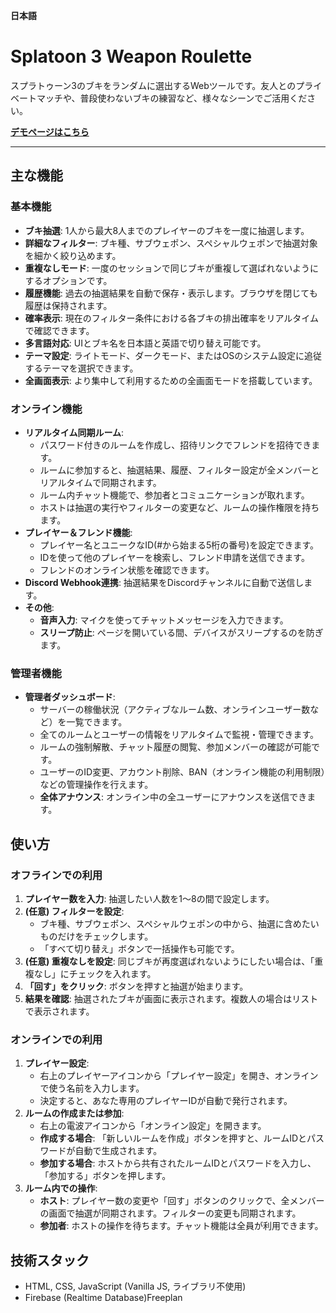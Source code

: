 **日本語**

# Splatoon 3 Weapon Roulette

スプラトゥーン3のブキをランダムに選出するWebツールです。友人とのプライベートマッチや、普段使わないブキの練習など、様々なシーンでご活用ください。

**[デモページはこちら](https://yasaitachi.github.io/Splatoon3-WeaponRoulette/)**

---

## 主な機能

### 基本機能
- **ブキ抽選**: 1人から最大8人までのプレイヤーのブキを一度に抽選します。
- **詳細なフィルター**: ブキ種、サブウェポン、スペシャルウェポンで抽選対象を細かく絞り込めます。
- **重複なしモード**: 一度のセッションで同じブキが重複して選ばれないようにするオプションです。
- **履歴機能**: 過去の抽選結果を自動で保存・表示します。ブラウザを閉じても履歴は保持されます。
- **確率表示**: 現在のフィルター条件における各ブキの排出確率をリアルタイムで確認できます。
- **多言語対応**: UIとブキ名を日本語と英語で切り替え可能です。
- **テーマ設定**: ライトモード、ダークモード、またはOSのシステム設定に追従するテーマを選択できます。
- **全画面表示**: より集中して利用するための全画面モードを搭載しています。

### オンライン機能
- **リアルタイム同期ルーム**:
  - パスワード付きのルームを作成し、招待リンクでフレンドを招待できます。
  - ルームに参加すると、抽選結果、履歴、フィルター設定が全メンバーとリアルタイムで同期されます。
  - ルーム内チャット機能で、参加者とコミュニケーションが取れます。
  - ホストは抽選の実行やフィルターの変更など、ルームの操作権限を持ちます。
- **プレイヤー＆フレンド機能**:
  - プレイヤー名とユニークなID(#から始まる5桁の番号)を設定できます。
  - IDを使って他のプレイヤーを検索し、フレンド申請を送信できます。
  - フレンドのオンライン状態を確認できます。
- **Discord Webhook連携**: 抽選結果をDiscordチャンネルに自動で送信します。
- **その他**:
  - **音声入力**: マイクを使ってチャットメッセージを入力できます。
  - **スリープ防止**: ページを開いている間、デバイスがスリープするのを防ぎます。

### 管理者機能
- **管理者ダッシュボード**:
  - サーバーの稼働状況（アクティブなルーム数、オンラインユーザー数など）を一覧できます。
  - 全てのルームとユーザーの情報をリアルタイムで監視・管理できます。
  - ルームの強制解散、チャット履歴の閲覧、参加メンバーの確認が可能です。
  - ユーザーのID変更、アカウント削除、BAN（オンライン機能の利用制限）などの管理操作を行えます。
  - **全体アナウンス**: オンライン中の全ユーザーにアナウンスを送信できます。

## 使い方

### オフラインでの利用
1.  **プレイヤー数を入力**: 抽選したい人数を1〜8の間で設定します。
2.  **(任意) フィルターを設定**:
    - ブキ種、サブウェポン、スペシャルウェポンの中から、抽選に含めたいものだけをチェックします。
    - 「すべて切り替え」ボタンで一括操作も可能です。
3.  **(任意) 重複なしを設定**: 同じブキが再度選ばれないようにしたい場合は、「重複なし」にチェックを入れます。
4.  **「回す」をクリック**: ボタンを押すと抽選が始まります。
5.  **結果を確認**: 抽選されたブキが画面に表示されます。複数人の場合はリストで表示されます。

### オンラインでの利用
1.  **プレイヤー設定**:
    - 右上のプレイヤーアイコンから「プレイヤー設定」を開き、オンラインで使う名前を入力します。
    - 決定すると、あなた専用のプレイヤーIDが自動で発行されます。
2.  **ルームの作成または参加**:
    - 右上の電波アイコンから「オンライン設定」を開きます。
    - **作成する場合**: 「新しいルームを作成」ボタンを押すと、ルームIDとパスワードが自動で生成されます。
    - **参加する場合**: ホストから共有されたルームIDとパスワードを入力し、「参加する」ボタンを押します。
3.  **ルーム内での操作**:
    - **ホスト**: プレイヤー数の変更や「回す」ボタンのクリックで、全メンバーの画面で抽選が同期されます。フィルターの変更も同期されます。
    - **参加者**: ホストの操作を待ちます。チャット機能は全員が利用できます。

## 技術スタック

- HTML, CSS, JavaScript (Vanilla JS, ライブラリ不使用)
- Firebase (Realtime Database)Freeplan
